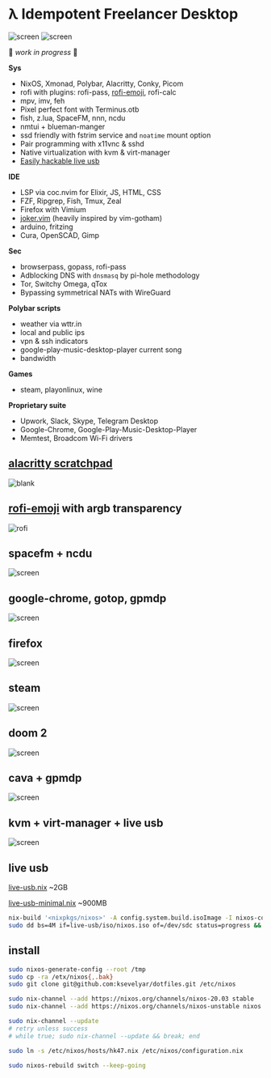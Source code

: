 # λ Idempotent Freelancer Desktop

![screen](https://i.imgur.com/fWKORz4.png)
![screen](https://i.imgur.com/fhAtYZY.png)

🍕 *work in progress* 🍕

**Sys**
* NixOS, Xmonad, Polybar, Alacritty, Conky, Picom
* rofi with plugins: rofi-pass, [rofi-emoji](#rofi-emoji-with-argb-transparency), rofi-calc
* mpv, imv, feh
* Pixel perfect font with Terminus.otb
* fish, z.lua, SpaceFM, nnn, ncdu
* nmtui + blueman-manger
* ssd friendly with fstrim service and `noatime` mount option
* Pair programming with x11vnc & sshd
* Native virtualization with kvm & virt-manager
* [Easily hackable live usb](#live-usb)

**IDE**
* LSP via coc.nvim for Elixir, JS, HTML, CSS
* FZF, Ripgrep, Fish, Tmux, Zeal
* Firefox with Vimium
* [joker.vim](https://github.com/ksevelyar/joker.vim) (heavily inspired by vim-gotham)
* arduino, fritzing
* Cura, OpenSCAD, Gimp

**Sec**
* browserpass, gopass, rofi-pass
* Adblocking DNS with `dnsmasq` by pi-hole methodology
* Tor, Switchy Omega, qTox
* Bypassing symmetrical NATs with WireGuard

**Polybar scripts**
* weather via wttr.in
* local and public ips
* vpn & ssh indicators
* google-play-music-desktop-player current song
* bandwidth

**Games**
* steam, playonlinux, wine

**Proprietary suite**
* Upwork, Slack, Skype, Telegram Desktop
* Google-Chrome, Google-Play-Music-Desktop-Player
* Memtest, Broadcom Wi-Fi drivers

## [alacritty scratchpad](https://github.com/ksevelyar/dotfiles/blob/93dad4b540532e4feee2eb5c2a372d7273ac6102/home/.xmonad/xmonad.hs#L226-L228) 

![blank](https://i.imgur.com/J5dE18O.png)

## [rofi-emoji](https://github.com/ksevelyar/dotfiles/tree/master/home/.config/rofi) with argb transparency

![rofi](https://i.imgur.com/oGVe1s2.png)

## spacefm + ncdu

![screen](https://i.imgur.com/amqrjk7.png)

## google-chrome, gotop, gpmdp

![screen](https://i.imgur.com/wiIFOdI.png)

## firefox

![screen](https://i.imgur.com/BYpqCbi.png)

## steam

![screen](https://i.imgur.com/GxNoW6l.png)

## doom 2

![screen](https://i.imgur.com/xXcIXu0.png)

## cava + gpmdp

![screen](https://i.imgur.com/Yvq668e.png)

## kvm + virt-manager + live usb

![screen](https://i.imgur.com/1n0SWwG.png)

## live usb

[live-usb.nix](https://github.com/ksevelyar/dotfiles/blob/master/live-usb.nix) ~2GB

[live-usb-minimal.nix](https://github.com/ksevelyar/dotfiles/blob/master/live-usb-minimal.nix) ~900MB

```sh
nix-build '<nixpkgs/nixos>' -A config.system.build.isoImage -I nixos-config=/etc/nixos/live-usb.nix -o live-usb
sudo dd bs=4M if=live-usb/iso/nixos.iso of=/dev/sdc status=progress && sync
```

## install

```sh
sudo nixos-generate-config --root /tmp
sudo cp -ra /etx/nixos{,.bak}
sudo git clone git@github.com:ksevelyar/dotfiles.git /etc/nixos

sudo nix-channel --add https://nixos.org/channels/nixos-20.03 stable
sudo nix-channel --add https://nixos.org/channels/nixos-unstable nixos

sudo nix-channel --update
# retry unless success
# while true; sudo nix-channel --update && break; end

sudo ln -s /etc/nixos/hosts/hk47.nix /etc/nixos/configuration.nix

sudo nixos-rebuild switch --keep-going
```
